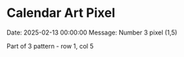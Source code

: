 # Calendar Art Pixel

Date: 2025-02-13 00:00:00
Message: Number 3 pixel (1,5)

Part of 3 pattern - row 1, col 5
